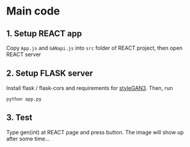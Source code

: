 # Main code

## 1. Setup REACT app
Copy `App.js` and `GANapi.js` into `src` folder of REACT project, then open REACT server

## 2. Setup FLASK server
Install flask / flask-cors and requirements for [styleGAN3][styleGAN3]. Then, run
```
python app.py
```

## 3. Test
Type gen(int) at REACT page and press button. The image will show up after some time...

[styleGAN3]: https://github.com/NVlabs/stylegan3